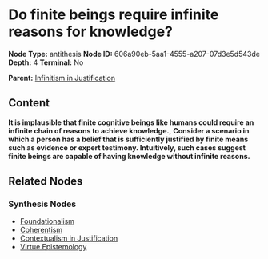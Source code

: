 # Do finite beings require infinite reasons for knowledge?

**Node Type:** antithesis
**Node ID:** 606a90eb-5aa1-4555-a207-07d3e5d543de
**Depth:** 4
**Terminal:** No

**Parent:** [Infinitism in Justification](infinitism-in-justification-synthesis-22807542-bf97-4d9a-b018-6426561a0d22.md)

## Content

**It is implausible that finite cognitive beings like humans could require an infinite chain of reasons to achieve knowledge.**, **Consider a scenario in which a person has a belief that is sufficiently justified by finite means such as evidence or expert testimony. Intuitively, such cases suggest finite beings are capable of having knowledge without infinite reasons.**

## Related Nodes

### Synthesis Nodes

- [Foundationalism](foundationalism-synthesis-53d11ba9-53c5-4991-a1f2-c93ae8866831.md)
- [Coherentism](coherentism-synthesis-059f28ae-1fd5-48cb-aeec-aea59c2cdf83.md)
- [Contextualism in Justification](contextualism-in-justification-synthesis-d7cd928c-0d84-413c-ad8e-27cc291fc86d.md)
- [Virtue Epistemology](virtue-epistemology-synthesis-fabf3ba0-f1b4-4989-a525-5dfbbdf8b7d8.md)
